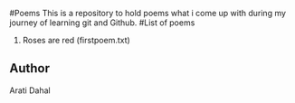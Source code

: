 #Poems
This is a repository to hold poems what i come up with during my journey of learning git and Github.
#List of poems
1. Roses are red (firstpoem.txt)
## Author
Arati Dahal
